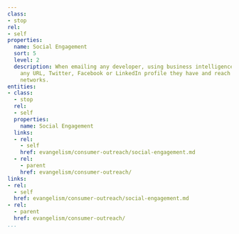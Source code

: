 ```yaml
---
class:
- stop
rel:
- self
properties:
  name: Social Engagement
  sort: 5
  level: 2
  description: When emailing any developer, using business intelligence to establish
    any URL, Twitter, Facebook or LinkedIn profile they have and reach out via these
    networks.
entities:
- class:
  - stop
  rel:
  - self
  properties:
    name: Social Engagement
  links:
  - rel:
    - self
    href: evangelism/consumer-outreach/social-engagement.md
  - rel:
    - parent
    href: evangelism/consumer-outreach/
links:
- rel:
  - self
  href: evangelism/consumer-outreach/social-engagement.md
- rel:
  - parent
  href: evangelism/consumer-outreach/
...
```

